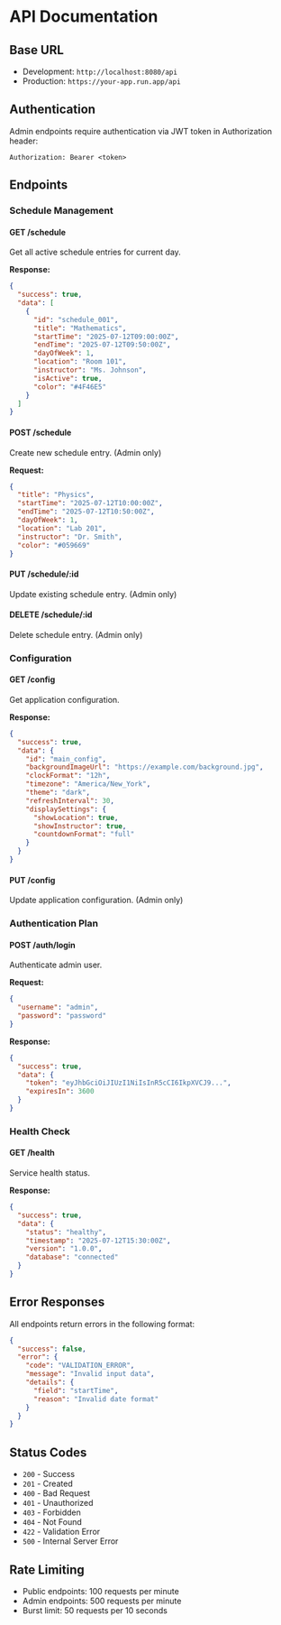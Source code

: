 # API Documentation

## Base URL

- Development: `http://localhost:8080/api`
- Production: `https://your-app.run.app/api`

## Authentication

Admin endpoints require authentication via JWT token in Authorization header:

```text
Authorization: Bearer <token>
```

## Endpoints

### Schedule Management

#### GET /schedule

Get all active schedule entries for current day.

**Response:**

```json
{
  "success": true,
  "data": [
    {
      "id": "schedule_001",
      "title": "Mathematics",
      "startTime": "2025-07-12T09:00:00Z",
      "endTime": "2025-07-12T09:50:00Z",
      "dayOfWeek": 1,
      "location": "Room 101",
      "instructor": "Ms. Johnson",
      "isActive": true,
      "color": "#4F46E5"
    }
  ]
}
```

#### POST /schedule

Create new schedule entry. (Admin only)

**Request:**

```json
{
  "title": "Physics",
  "startTime": "2025-07-12T10:00:00Z",
  "endTime": "2025-07-12T10:50:00Z",
  "dayOfWeek": 1,
  "location": "Lab 201",
  "instructor": "Dr. Smith",
  "color": "#059669"
}
```

#### PUT /schedule/:id

Update existing schedule entry. (Admin only)

#### DELETE /schedule/:id

Delete schedule entry. (Admin only)

### Configuration

#### GET /config

Get application configuration.

**Response:**

```json
{
  "success": true,
  "data": {
    "id": "main_config",
    "backgroundImageUrl": "https://example.com/background.jpg",
    "clockFormat": "12h",
    "timezone": "America/New_York",
    "theme": "dark",
    "refreshInterval": 30,
    "displaySettings": {
      "showLocation": true,
      "showInstructor": true,
      "countdownFormat": "full"
    }
  }
}
```

#### PUT /config

Update application configuration. (Admin only)

### Authentication Plan

#### POST /auth/login

Authenticate admin user.

**Request:**

```json
{
  "username": "admin",
  "password": "password"
}
```

**Response:**

```json
{
  "success": true,
  "data": {
    "token": "eyJhbGciOiJIUzI1NiIsInR5cCI6IkpXVCJ9...",
    "expiresIn": 3600
  }
}
```

### Health Check

#### GET /health

Service health status.

**Response:**

```json
{
  "success": true,
  "data": {
    "status": "healthy",
    "timestamp": "2025-07-12T15:30:00Z",
    "version": "1.0.0",
    "database": "connected"
  }
}
```

## Error Responses

All endpoints return errors in the following format:

```json
{
  "success": false,
  "error": {
    "code": "VALIDATION_ERROR",
    "message": "Invalid input data",
    "details": {
      "field": "startTime",
      "reason": "Invalid date format"
    }
  }
}
```

## Status Codes

- `200` - Success
- `201` - Created
- `400` - Bad Request
- `401` - Unauthorized
- `403` - Forbidden
- `404` - Not Found
- `422` - Validation Error
- `500` - Internal Server Error

## Rate Limiting

- Public endpoints: 100 requests per minute
- Admin endpoints: 500 requests per minute
- Burst limit: 50 requests per 10 seconds
